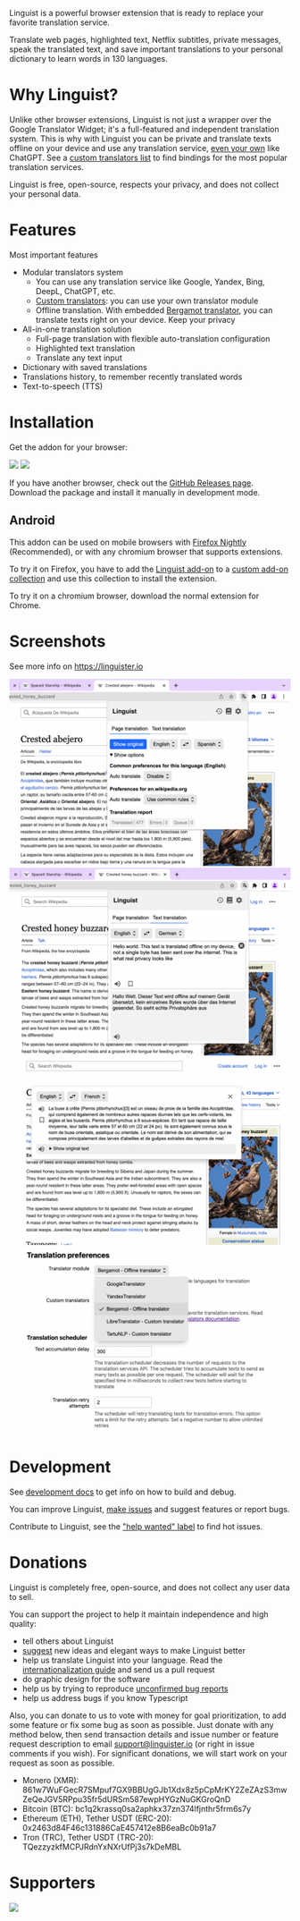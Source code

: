 Linguist is a powerful browser extension that is ready to replace your favorite translation service.

Translate web pages, highlighted text, Netflix subtitles, private messages, speak the translated text, and save important translations to your personal dictionary to learn words in 130 languages.

# Why Linguist?

Unlike other browser extensions, Linguist is not just a wrapper over the Google Translator Widget; it's a full-featured and independent translation system. This is why with Linguist you can be private and translate texts offline on your device and use any translation service, [even your own](./docs/CustomTranslator.md) like ChatGPT. See a [custom translators list](https://github.com/translate-tools/linguist-translators) to find bindings for the most popular translation services.

Linguist is free, open-source, respects your privacy, and does not collect your personal data.

# Features

Most important features
- Modular translators system
	- You can use any translation service like Google, Yandex, Bing, DeepL, ChatGPT, etc.
	- [Custom translators](./docs/CustomTranslator.md): you can use your own translator module
	- Offline translation. With embedded [Bergamot translator](https://github.com/browsermt/bergamot-translator), you can translate texts right on your device. Keep your privacy
- All-in-one translation solution
	- Full-page translation with flexible auto-translation configuration
	- Highlighted text translation
	- Translate any text input
- Dictionary with saved translations
- Translations history, to remember recently translated words
- Text-to-speech (TTS)

# Installation

Get the addon for your browser:

[![](./assets/firefox.png)](https://addons.mozilla.org/addon/linguist-translator/) [![](./assets/chrome.png)](https://chrome.google.com/webstore/detail/gbefmodhlophhakmoecijeppjblibmie)

<!-- [![](./assets/edge.png)](#) -->

If you have another browser, check out the [GitHub Releases page](https://github.com/vitonsky/linguist/releases). Download the package and install it manually in development mode.

## Android

<!-- Text partly copied from https://github.com/ajayyy/SponsorBlock/wiki/Android -->

This addon can be used on mobile browsers with [Firefox Nightly](https://play.google.com/store/apps/details?id=org.mozilla.fenix) (Recommended), or with any chromium browser that supports extensions.

To try it on Firefox, you have to add the [Linguist add-on](https://addons.mozilla.org/addon/linguist-translator/) to a [custom add-on collection](https://www.ghacks.net/2020/10/01/you-can-now-install-any-add-on-in-firefox-nightly-for-android-but-it-is-complicated/) and use this collection to install the extension.

To try it on a chromium browser, download the normal extension for Chrome.

# Screenshots

See more info on https://linguister.io

![](./packages/site/static/screenshots/page-translation.png)
![](./packages/site/static/screenshots/text-translation.png)
![](./packages/site/static/screenshots/selected-text-translation.png)
![](./packages/site/static/screenshots/settings.png)

# Development

See [development docs](./docs/Development.md) to get info on how to build and debug.

You can improve Linguist, [make issues](https://github.com/translate-tools/linguist/issues/new) and suggest features or report bugs.

Contribute to Linguist, see the ["help wanted" label](https://github.com/translate-tools/linguist/labels/help%20wanted) to find hot issues.

# Donations

Linguist is completely free, open-source, and does not collect any user data to sell.

You can support the project to help it maintain independence and high quality:
- tell others about Linguist
- [suggest](https://github.com/translate-tools/linguist/issues/new) new ideas and elegant ways to make Linguist better
- help us translate Linguist into your language. Read the [internationalization guide](https://developer.mozilla.org/en-US/docs/Mozilla/Add-ons/WebExtensions/Internationalization) and send us a pull request
- do graphic design for the software
- help us by trying to reproduce [unconfirmed bug reports](https://github.com/translate-tools/linguist/labels/recheck)
- help us address bugs if you know Typescript

Also, you can donate to us to vote with money for goal prioritization, to add some feature or fix some bug as soon as possible. Just donate with any method below, then send transaction details and issue number or feature request description to email [support@linguister.io](mailto:support@linguister.io) (or right in issue comments if you wish). For significant donations, we will start work on your request as soon as possible.

- Monero (XMR): 861w7WuFGecR7SMpuf7GX9BBUgGJb1Xdx8z5pCpMrKY2ZeZAzS3mwZeQeJGV5RPpu35fr5dURSm587ewpHYGzNuGKGroQnD
- Bitcoin (BTC): bc1q2krassq0sa2aphkx37zn374lfjnthr5frm6s7y
- Ethereum (ETH), Tether USDT (ERC-20): 0x2463d84F46c131886CaE457412e8B6eaBc0b91a7
- Tron (TRC), Tether USDT (TRC-20): TQezzyzkfMCPJRdnYxNXrUfPj3s7kDeMBL

# Supporters

![](./assets/jb_beam.svg)
